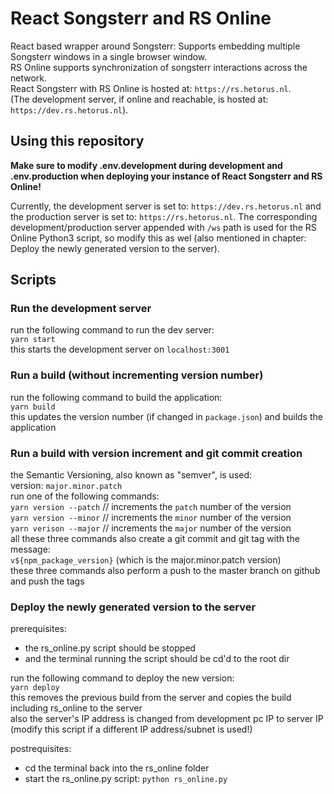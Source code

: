 # React Songsterr and RS Online

React based wrapper around Songsterr: Supports embedding multiple Songsterr windows in a single browser window.  
RS Online supports synchronization of songsterr interactions across the network.  
React Songsterr with RS Online is hosted at: `https://rs.hetorus.nl`.  
(The development server, if online and reachable, is hosted at: `https://dev.rs.hetorus.nl`).

## Using this repository

**Make sure to modify .env.development during development and .env.production when deploying your instance of React Songsterr and RS Online!**

Currently, the development server is set to: `https://dev.rs.hetorus.nl` and the production server is set to: `https://rs.hetorus.nl`.
The corresponding development/production server appended with `/ws` path is used for the RS Online Python3 script, so modify this as wel (also mentioned in chapter: Deploy the newly generated version to the server).

## Scripts

### Run the development server

run the following command to run the dev server:  
`yarn start`  
this starts the development server on `localhost:3001`

### Run a build (without incrementing version number)

run the following command to build the application:  
`yarn build`  
this updates the version number (if changed in `package.json`) and builds the application

### Run a build with version increment and git commit creation

the Semantic Versioning, also known as "semver", is used:  
version: `major.minor.patch`  
run one of the following commands:  
`yarn version --patch` // increments the `patch` number of the version  
`yarn version --minor` // increments the `minor` number of the version  
`yarn verison --major` // increments the `major` number of the version  
all these three commands also create a git commit and git tag with the message:  
`v${npm_package_version}` (which is the major.minor.patch version)  
these three commands also perform a push to the master branch on github and push the tags

### Deploy the newly generated version to the server

prerequisites:

- the rs_online.py script should be stopped
- and the terminal running the script should be cd'd to the root dir

run the following command to deploy the new version:  
`yarn deploy`  
this removes the previous build from the server and copies the build including rs_online to the server  
also the server's IP address is changed from development pc IP to server IP  
(modify this script if a different IP address/subnet is used!)

postrequisites:

- cd the terminal back into the rs_online folder
- start the rs_online.py script: `python rs_online.py`
